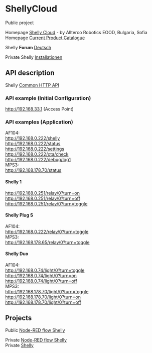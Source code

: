 # ShellyCloud
Public project

Homepage [Shelly Cloud](https://shelly.cloud/) - by Allterco Robotics EOOD, Bulgaria, Sofia  
Homepage [Current Product Catalogue](https://shelly.cloud/documents/catalogues/catalogue.pdf)  

Shelly **Forum** [Deutsch](https://www.shelly-support.eu/forum/)
 
Private Shelly [Installationen](https://github.com/griemide/Shelly/tree/master/installation)

## API description
Shelly [Common HTTP API](https://shelly-api-docs.shelly.cloud/#common-http-api)

### API example (Initial Configuration)
http://192.168.33.1 (Access Point)

### API examples (Application)  
AF104:  
http://192.168.0.222/shelly    
http://192.168.0.222/status    
http://192.168.0.222/settings   
http://192.168.0.222/ota/check   
http://192.168.0.222/debug/log1   
MPS3:  
http://192.168.178.70/status    

#### Shelly 1
http://192.168.0.251/relay/0?turn=on  
http://192.168.0.251/relay/0?turn=off  
http://192.168.0.251/relay/0?turn=toggle  

#### Shelly Plug S
AF104:  
http://192.168.0.222/relay/0?turn=toggle  
MPS3:  
http://192.168.178.65/relay/0?turn=toggle  

#### Shelly Duo
AF104:  
http://192.168.0.74/light/0?turn=toggle  
http://192.168.0.74/light/0?turn=on  
http://192.168.0.74/light/0?turn=off  
MPS3:  
http://192.168.178.70/light/0?turn=toggle   
http://192.168.178.70/light/0?turn=on    
http://192.168.178.70/light/0?turn=off    

## Projects

Public [Node-RED flow Shelly](https://github.com/griemide/Node-RED/blob/main/flows/readme.md)  


Private [Node-RED flow Shelly](https://github.com/griemide/Shelly/blob/master/flows/readme.md)  
Private [Shelly](https://github.com/griemide/Shelly)



[]()  
[]()  
[]()  
